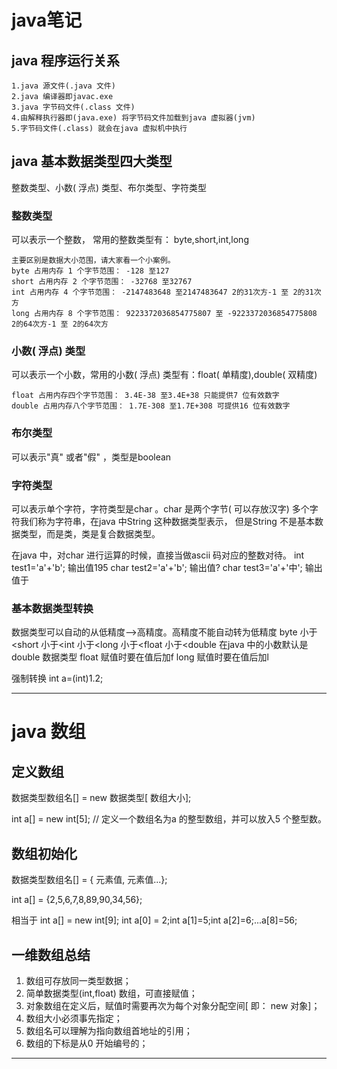 # java笔记

## java 程序运行关系
```
1.java 源文件(.java 文件)
2.java 编译器即javac.exe
3.java 字节码文件(.class 文件)
4.由解释执行器即(java.exe) 将字节码文件加载到java 虚拟器(jvm)
5.字节码文件(.class) 就会在java 虚拟机中执行
```

## java 基本数据类型四大类型
整数类型、小数( 浮点) 类型、布尔类型、字符类型

### 整数类型
可以表示一个整数， 常用的整数类型有： byte,short,int,long
```
主要区别是数据大小范围，请大家看一个小案例。
byte 占用内存 1 个字节范围： -128 至127
short 占用内存 2 个字节范围： -32768 至32767
int 占用内存 4 个字节范围： -2147483648 至2147483647 2的31次方-1 至 2的31次方
long 占用内存 8 个字节范围： 9223372036854775807 至 -9223372036854775808  2的64次方-1 至 2的64次方
```

### 小数( 浮点) 类型
可以表示一个小数，常用的小数( 浮点) 类型有：float( 单精度),double( 双精度)
```
float 占用内存四个字节范围： 3.4E-38 至3.4E+38 只能提供7 位有效数字
double 占用内存八个字节范围： 1.7E-308 至1.7E+308 可提供16 位有效数字
```

### 布尔类型
可以表示"真" 或者"假" ，类型是boolean

### 字符类型
可以表示单个字符，字符类型是char 。char 是两个字节( 可以存放汉字)
多个字符我们称为字符串，在java 中String 这种数据类型表示，
但是String 不是基本数据类型，而是类，类是复合数据类型。

在java 中，对char 进行运算的时候，直接当做ascii 码对应的整数对待。
int test1='a'+'b'; 输出值195 
char test2='a'+'b'; 输出值? 
char test3='a'+'中'; 输出值于

### 基本数据类型转换

数据类型可以自动的从低精度-->高精度。高精度不能自动转为低精度
byte 小于<short 小于<int 小于<long 小于<float 小于<double
在java 中的小数默认是double 数据类型
float 赋值时要在值后加f
long 赋值时要在值后加l

强制转换
int a=(int)1.2;


---

# java 数组

## 定义数组

数据类型数组名[] = new 数据类型[ 数组大小];

int a[] = new int[5];
// 定义一个数组名为a 的整型数组，并可以放入5 个整型数。

## 数组初始化

数据类型数组名[] = { 元素值, 元素值...};

int a[] = {2,5,6,7,8,89,90,34,56};

相当于
int a[] = new int[9];
int a[0] = 2;int a[1]=5;int a[2]=6;...a[8]=56;

## 一维数组总结

1. 数组可存放同一类型数据；
2. 简单数据类型(int,float) 数组，可直接赋值；
3. 对象数组在定义后，赋值时需要再次为每个对象分配空间[ 即： new 对象]；
4. 数组大小必须事先指定；
5. 数组名可以理解为指向数组首地址的引用；
6. 数组的下标是从0 开始编号的；

---


